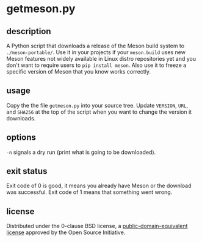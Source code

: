 getmeson.py
===========

description
-----------
A Python script that downloads a release of the Meson build system to
`./meson-portable/`. Use it in your projects if your `meson.build` uses new
Meson features not widely available in Linux distro repositories yet and you
don't want to require users to `pip install meson`. Also use it to freeze a
specific version of Meson that you know works correctly.

usage
-----
Copy the the file `getmeson.py` into your source tree. Update `VERSION`,
`URL`, and `SHA256` at the top of the script when you want to change the
version it downloads.

options
-------
`-n` signals a dry run (print what is going to be downloaded).

exit status
-----------
Exit code of 0 is good, it means you already have Meson or the download was
successful. Exit code of 1 means that something went wrong.

license
-------
Distributed under the 0-clause BSD license, a [public-domain-equivalent
license](https://en.wikipedia.org/wiki/Public-domain-equivalent_license)
approved by the Open Source Initiative.
